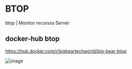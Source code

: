# BTOP
btop | Monitor recursos Server

## docker-hub btop
https://hub.docker.com/r/bigbeartechworld/big-bear-btop

![image](https://github.com/user-attachments/assets/7d267f96-76bc-4fbf-bbb7-89db96e035f4)
